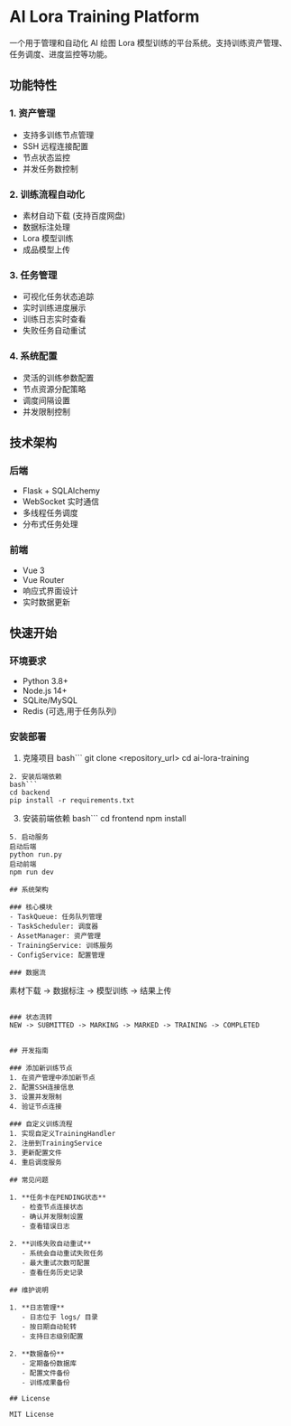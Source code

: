 # AI Lora Training Platform

一个用于管理和自动化 AI 绘图 Lora 模型训练的平台系统。支持训练资产管理、任务调度、进度监控等功能。

## 功能特性

### 1. 资产管理
- 支持多训练节点管理
- SSH 远程连接配置
- 节点状态监控
- 并发任务数控制

### 2. 训练流程自动化
- 素材自动下载 (支持百度网盘)
- 数据标注处理
- Lora 模型训练
- 成品模型上传

### 3. 任务管理
- 可视化任务状态追踪
- 实时训练进度展示
- 训练日志实时查看
- 失败任务自动重试

### 4. 系统配置
- 灵活的训练参数配置
- 节点资源分配策略
- 调度间隔设置
- 并发限制控制

## 技术架构

### 后端
- Flask + SQLAlchemy
- WebSocket 实时通信
- 多线程任务调度
- 分布式任务处理

### 前端
- Vue 3 
- Vue Router
- 响应式界面设计
- 实时数据更新

## 快速开始

### 环境要求
- Python 3.8+
- Node.js 14+
- SQLite/MySQL
- Redis (可选,用于任务队列)

### 安装部署

1. 克隆项目
bash```
git clone <repository_url>
cd ai-lora-training
```
2. 安装后端依赖
bash```
cd backend
pip install -r requirements.txt
```
3. 安装前端依赖
bash```
cd frontend
npm install
```
5. 启动服务
启动后端
python run.py
启动前端
npm run dev

## 系统架构

### 核心模块
- TaskQueue: 任务队列管理
- TaskScheduler: 调度器
- AssetManager: 资产管理
- TrainingService: 训练服务
- ConfigService: 配置管理

### 数据流
```
素材下载 -> 数据标注 -> 模型训练 -> 结果上传
```

### 状态流转
NEW -> SUBMITTED -> MARKING -> MARKED -> TRAINING -> COMPLETED


## 开发指南

### 添加新训练节点
1. 在资产管理中添加新节点
2. 配置SSH连接信息
3. 设置并发限制
4. 验证节点连接

### 自定义训练流程
1. 实现自定义TrainingHandler
2. 注册到TrainingService
3. 更新配置文件
4. 重启调度服务

## 常见问题

1. **任务卡在PENDING状态**
   - 检查节点连接状态
   - 确认并发限制设置
   - 查看错误日志

2. **训练失败自动重试**
   - 系统会自动重试失败任务
   - 最大重试次数可配置
   - 查看任务历史记录

## 维护说明

1. **日志管理**
   - 日志位于 logs/ 目录
   - 按日期自动轮转
   - 支持日志级别配置

2. **数据备份**
   - 定期备份数据库
   - 配置文件备份
   - 训练成果备份

## License

MIT License
